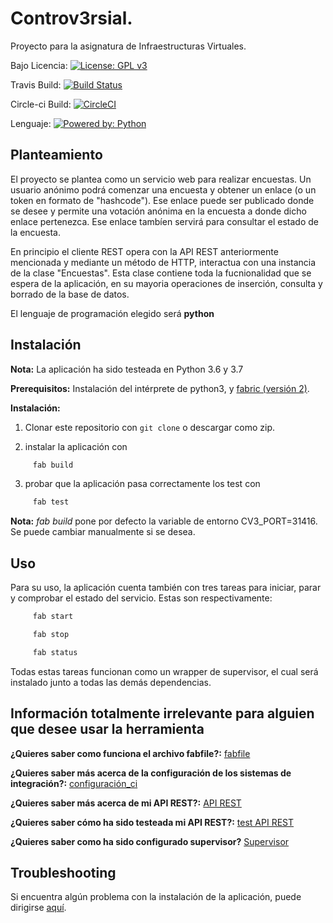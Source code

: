 # Controv3rsial.
Proyecto para la asignatura de Infraestructuras Virtuales.

Bajo Licencia: [![License: GPL v3](https://img.shields.io/badge/License-GPLv3-blue.svg)](https://www.gnu.org/licenses/gpl-3.0)

Travis Build: [![Build Status](https://travis-ci.org/jdafer98/Controv3rsial.svg?branch=master)](https://travis-ci.org/jdafer98/Controv3rsial)

Circle-ci Build: [![CircleCI](https://circleci.com/gh/jdafer98/Controv3rsial.svg?style=svg)](https://circleci.com/gh/jdafer98/Controv3rsial)

Lenguaje: [![Powered by: Python](https://img.shields.io/badge/powered%20by-python-yellow)](https://www.python.org/)


## Planteamiento

El proyecto se plantea como un servicio web para realizar encuestas. Un usuario anónimo podrá comenzar una encuesta y obtener un enlace (o un token en formato de "hashcode"). Ese enlace puede ser publicado donde se desee y permite una votación anónima en la encuesta a donde dicho enlace pertenezca. Ese enlace tambíen servirá para consultar el estado de la encuesta.

En principio el cliente REST opera con la API REST anteriormente mencionada y mediante un método de HTTP, interactua con una instancia de la clase "Encuestas". Esta clase contiene toda la fucnionalidad que se espera de la aplicación, en su mayoria operaciones de inserción, consulta y borrado de la base de datos.

El lenguaje de programación elegido será **python**

## Instalación

**Nota:** La aplicación ha sido testeada en Python 3.6 y 3.7

**Prerequisitos:** Instalación del intérprete de python3, y [fabric (versión 2)](http://www.fabfile.org/).

**Instalación:**
 1. Clonar este repositorio con ```git clone``` o descargar como zip.

 2. instalar la aplicación con 

```bash
     fab build
```
 3. probar que la aplicación pasa correctamente los test con

```bash
     fab test
```

**Nota:** _fab build_ pone por defecto la variable de entorno CV3_PORT=31416. Se puede cambiar manualmente si se desea.
## Uso

Para su uso, la aplicación cuenta también con tres tareas para iniciar, parar y comprobar el estado del servicio. Estas son respectivamente:

```bash
     fab start
```

```bash
     fab stop
```

```bash
     fab status
```
Todas estas tareas funcionan como un wrapper de supervisor, el cual será instalado junto a todas las demás dependencias.

## Información totalmente irrelevante para alguien que desee usar la herramienta

**¿Quieres saber como funciona el archivo fabfile?:** [fabfile](https://github.com/jdafer98/Controv3rsial/blob/master/.doc/fabfile_doc.md)

**¿Quieres saber más acerca de la configuración de los sistemas de integración?:** [configuración_ci](https://github.com/jdafer98/Controv3rsial/blob/master/.doc/configuracion_ci.md)

**¿Quieres saber más acerca de mi API REST?:** [API REST](https://github.com/jdafer98/Controv3rsial/blob/master/.doc/api_rest_doc.md)

**¿Quieres saber cómo ha sido testeada mi API REST?:** [test API REST](https://github.com/jdafer98/Controv3rsial/blob/master/.doc/test_api_rest_doc.md)

**¿Quieres saber como ha sido configurado supervisor?** [Supervisor](https://github.com/jdafer98/Controv3rsial/blob/master/.doc/supervisor.md)



## Troubleshooting

Si encuentra algún problema con la instalación de la aplicación, puede dirigirse [aquí](https://github.com/jdafer98/Controv3rsial/blob/master/.doc/troubleshooting.md).
